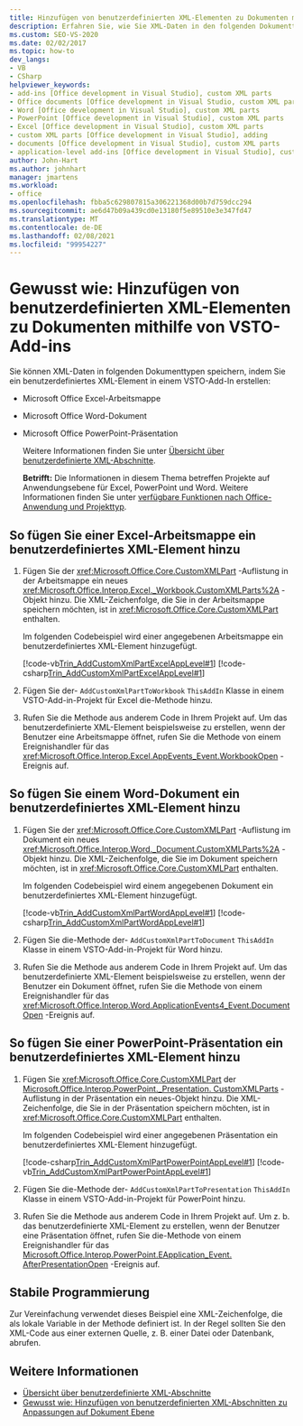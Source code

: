 ```yaml
---
title: Hinzufügen von benutzerdefinierten XML-Elementen zu Dokumenten mithilfe von VSTO-Add-ins
description: Erfahren Sie, wie Sie XML-Daten in den folgenden Dokumenttypen speichern können, indem Sie ein benutzerdefiniertes XML-Element in einem VSTO-Add-in erstellen.
ms.custom: SEO-VS-2020
ms.date: 02/02/2017
ms.topic: how-to
dev_langs:
- VB
- CSharp
helpviewer_keywords:
- add-ins [Office development in Visual Studio], custom XML parts
- Office documents [Office development in Visual Studio, custom XML parts
- Word [Office development in Visual Studio], custom XML parts
- PowerPoint [Office development in Visual Studio], custom XML parts
- Excel [Office development in Visual Studio], custom XML parts
- custom XML parts [Office development in Visual Studio], adding
- documents [Office development in Visual Studio], custom XML parts
- application-level add-ins [Office development in Visual Studio], custom XML parts
author: John-Hart
ms.author: johnhart
manager: jmartens
ms.workload:
- office
ms.openlocfilehash: fbba5c629807815a306221368d00b7d759dcc294
ms.sourcegitcommit: ae6d47b09a439cd0e13180f5e89510e3e347fd47
ms.translationtype: MT
ms.contentlocale: de-DE
ms.lasthandoff: 02/08/2021
ms.locfileid: "99954227"
---
```

# <a name="how-to-add-custom-xml-parts-to-documents-by-using-vsto-add-ins"></a>Gewusst wie: Hinzufügen von benutzerdefinierten XML-Elementen zu Dokumenten mithilfe von VSTO-Add-ins
  Sie können XML-Daten in folgenden Dokumenttypen speichern, indem Sie ein benutzerdefiniertes XML-Element in einem VSTO-Add-In erstellen:

- Microsoft Office Excel-Arbeitsmappe

- Microsoft Office Word-Dokument

- Microsoft Office PowerPoint-Präsentation

  Weitere Informationen finden Sie unter [Übersicht über benutzerdefinierte XML-Abschnitte](../vsto/custom-xml-parts-overview.md).

  **Betrifft:** Die Informationen in diesem Thema betreffen Projekte auf Anwendungsebene für Excel, PowerPoint und Word. Weitere Informationen finden Sie unter [verfügbare Funktionen nach Office-Anwendung und Projekttyp](../vsto/features-available-by-office-application-and-project-type.md).

## <a name="to-add-a-custom-xml-part-to-an-excel-workbook"></a>So fügen Sie einer Excel-Arbeitsmappe ein benutzerdefiniertes XML-Element hinzu

1. Fügen Sie der <xref:Microsoft.Office.Core.CustomXMLPart> -Auflistung in der Arbeitsmappe ein neues <xref:Microsoft.Office.Interop.Excel._Workbook.CustomXMLParts%2A> -Objekt hinzu. Die XML-Zeichenfolge, die Sie in der Arbeitsmappe speichern möchten, ist in <xref:Microsoft.Office.Core.CustomXMLPart> enthalten.

     Im folgenden Codebeispiel wird einer angegebenen Arbeitsmappe ein benutzerdefiniertes XML-Element hinzugefügt.

     [!code-vb[Trin_AddCustomXmlPartExcelAppLevel#1](../vsto/codesnippet/VisualBasic/trin_addcustomxmlpartexcelapplevel/ThisAddIn.vb#1)]
     [!code-csharp[Trin_AddCustomXmlPartExcelAppLevel#1](../vsto/codesnippet/CSharp/Trin_AddCustomXmlPartExcelAppLevel/ThisAddIn.cs#1)]

2. Fügen Sie der- `AddCustomXmlPartToWorkbook` `ThisAddIn` Klasse in einem VSTO-Add-in-Projekt für Excel die-Methode hinzu.

3. Rufen Sie die Methode aus anderem Code in Ihrem Projekt auf. Um das benutzerdefinierte XML-Element beispielsweise zu erstellen, wenn der Benutzer eine Arbeitsmappe öffnet, rufen Sie die Methode von einem Ereignishandler für das <xref:Microsoft.Office.Interop.Excel.AppEvents_Event.WorkbookOpen> -Ereignis auf.

## <a name="to-add-a-custom-xml-part-to-a-word-document"></a>So fügen Sie einem Word-Dokument ein benutzerdefiniertes XML-Element hinzu

1. Fügen Sie der <xref:Microsoft.Office.Core.CustomXMLPart> -Auflistung im Dokument ein neues <xref:Microsoft.Office.Interop.Word._Document.CustomXMLParts%2A> -Objekt hinzu. Die XML-Zeichenfolge, die Sie im Dokument speichern möchten, ist in <xref:Microsoft.Office.Core.CustomXMLPart> enthalten.

     Im folgenden Codebeispiel wird einem angegebenen Dokument ein benutzerdefiniertes XML-Element hinzugefügt.

     [!code-vb[Trin_AddCustomXmlPartWordAppLevel#1](../vsto/codesnippet/VisualBasic/Trin_AddCustomXmlPartWordAppLevel/ThisAddIn.vb#1)]
     [!code-csharp[Trin_AddCustomXmlPartWordAppLevel#1](../vsto/codesnippet/CSharp/Trin_AddCustomXmlPartWordAppLevel/ThisAddIn.cs#1)]

2. Fügen Sie die-Methode der- `AddCustomXmlPartToDocument` `ThisAddIn` Klasse in einem VSTO-Add-in-Projekt für Word hinzu.

3. Rufen Sie die Methode aus anderem Code in Ihrem Projekt auf. Um das benutzerdefinierte XML-Element beispielsweise zu erstellen, wenn der Benutzer ein Dokument öffnet, rufen Sie die Methode von einem Ereignishandler für das <xref:Microsoft.Office.Interop.Word.ApplicationEvents4_Event.DocumentOpen> -Ereignis auf.

## <a name="to-add-a-custom-xml-part-to-a-powerpoint-presentation"></a>So fügen Sie einer PowerPoint-Präsentation ein benutzerdefiniertes XML-Element hinzu

1. Fügen Sie <xref:Microsoft.Office.Core.CustomXMLPart> der [Microsoft.Office.Interop.PowerPoint._Presentation. CustomXMLParts](/previous-versions/office/developer/office-2010/ff760806%28v%3doffice.14%29) -Auflistung in der Präsentation ein neues-Objekt hinzu. Die XML-Zeichenfolge, die Sie in der Präsentation speichern möchten, ist in <xref:Microsoft.Office.Core.CustomXMLPart> enthalten.

     Im folgenden Codebeispiel wird einer angegebenen Präsentation ein benutzerdefiniertes XML-Element hinzugefügt.

     [!code-csharp[Trin_AddCustomXmlPartPowerPointAppLevel#1](../vsto/codesnippet/CSharp/Trin_AddCustomXmlPartPowerPointAppLevel/ThisAddIn.cs#1)]
     [!code-vb[Trin_AddCustomXmlPartPowerPointAppLevel#1](../vsto/codesnippet/VisualBasic/Trin_AddCustomXmlPartPowerPointAppLevel/ThisAddIn.vb#1)]

2. Fügen Sie die-Methode der- `AddCustomXmlPartToPresentation` `ThisAddIn` Klasse in einem VSTO-Add-in-Projekt für PowerPoint hinzu.

3. Rufen Sie die Methode aus anderem Code in Ihrem Projekt auf. Um z. b. das benutzerdefinierte XML-Element zu erstellen, wenn der Benutzer eine Präsentation öffnet, rufen Sie die-Methode von einem Ereignishandler für das [Microsoft.Office.Interop.PowerPoint.EApplication_Event. AfterPresentationOpen](/previous-versions/office/developer/office-2010/ff762843(v=office.14)) -Ereignis auf.

## <a name="robust-programming"></a>Stabile Programmierung
 Zur Vereinfachung verwendet dieses Beispiel eine XML-Zeichenfolge, die als lokale Variable in der Methode definiert ist. In der Regel sollten Sie den XML-Code aus einer externen Quelle, z. B. einer Datei oder Datenbank, abrufen.

## <a name="see-also"></a>Weitere Informationen
- [Übersicht über benutzerdefinierte XML-Abschnitte](../vsto/custom-xml-parts-overview.md)
- [Gewusst wie: Hinzufügen von benutzerdefinierten XML-Abschnitten zu Anpassungen auf Dokument Ebene](../vsto/how-to-add-custom-xml-parts-to-document-level-customizations.md)
